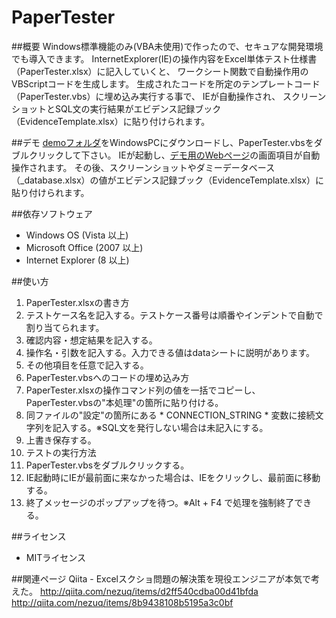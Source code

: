 PaperTester
===========

##概要
Windows標準機能のみ(VBA未使用)で作ったので、セキュアな開発環境でも導入できます。
InternetExplorer(IE)の操作内容をExcel単体テスト仕様書（PaperTester.xlsx）に記入していくと、
ワークシート関数で自動操作用のVBScriptコードを生成します。
生成されたコードを所定のテンプレートコード（PaperTester.vbs）に埋め込み実行する事で、
IEが自動操作され、
スクリーンショットとSQL文の実行結果がエビデンス記録ブック（EvidenceTemplate.xlsx）に貼り付けられます。


##デモ
[demoフォルダ](https://github.com/nezuQ/PaperTester/tree/master/demo)をWindowsPCにダウンロードし、PaperTester.vbsをダブルクリックして下さい。
IEが起動し、[デモ用のWebページ](http://bl.ocks.org/nezuQ/raw/9719897/)の画面項目が自動操作されます。
その後、スクリーンショットやダミーデータベース（_database.xlsx）の値がエビデンス記録ブック（EvidenceTemplate.xlsx）に貼り付けられます。

##依存ソフトウェア
 * Windows OS (Vista 以上)
 * Microsoft Office (2007 以上)
 * Internet Explorer (8 以上)

##使い方
 1. PaperTester.xlsxの書き方
   1. テストケース名を記入する。テストケース番号は順番やインデントで自動で割り当てられます。
   2. 確認内容・想定結果を記入する。
   3. 操作名・引数を記入する。入力できる値はdataシートに説明があります。
   4. その他項目を任意で記入する。
 2. PaperTester.vbsへのコードの埋め込み方
   1. PaperTester.xlsxの操作コマンド列の値を一括でコピーし、PaperTester.vbsの"本処理"の箇所に貼り付ける。
   2. 同ファイルの"設定"の箇所にある * CONNECTION_STRING * 変数に接続文字列を記入する。※SQL文を発行しない場合は未記入にする。
   3. 上書き保存する。
 3. テストの実行方法
   1. PaperTester.vbsをダブルクリックする。
   2. IE起動時にIEが最前面に来なかった場合は、IEをクリックし、最前面に移動する。
   3. 終了メッセージのポップアップを待つ。※Alt + F4 で処理を強制終了できる。

##ライセンス
 * MITライセンス

##関連ページ
Qiita - Excelスクショ問題の解決策を現役エンジニアが本気で考えた。
http://qiita.com/nezuq/items/d2ff540cdba00d41bfda  
http://qiita.com/nezuq/items/8b9438108b5195a3c0bf  
